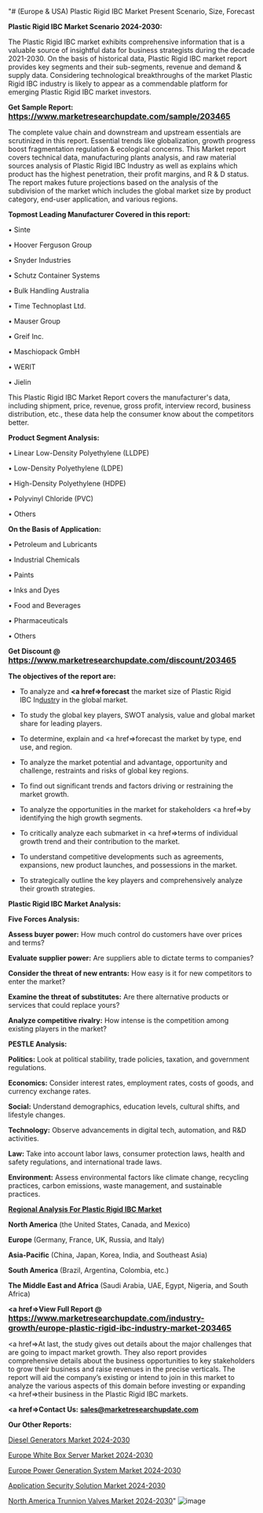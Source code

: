 "# (Europe & USA) Plastic Rigid IBC Market Present Scenario, Size, Forecast

<strong>Plastic Rigid IBC Market Scenario 2024-2030:</strong>

The Plastic Rigid IBC market exhibits comprehensive information that is a valuable source of insightful data for business strategists during the decade 2021-2030. On the basis of historical data, Plastic Rigid IBC market report provides key segments and their sub-segments, revenue and demand &amp; supply data. Considering technological breakthroughs of the market Plastic Rigid IBC industry is likely to appear as a commendable platform for emerging Plastic Rigid IBC market investors.

<strong>Get Sample Report: <a href=https://www.marketresearchupdate.com/sample/203465><font size=3 color=#0000ff>https://www.marketresearchupdate.com/sample/203465</font></a></strong>

The complete value chain and downstream and upstream essentials are scrutinized in this report. Essential trends like globalization, growth progress boost fragmentation regulation &amp; ecological concerns. This Market report covers technical data, manufacturing plants analysis, and raw material sources analysis of Plastic Rigid IBC Industry as well as explains which product has the highest penetration, their profit margins, and R & D status. The report makes future projections based on the analysis of the subdivision of the market which includes the global market size by product category, end-user application, and various regions.

<strong>Topmost Leading Manufacturer Covered in this report:</strong>

• Sinte

• Hoover Ferguson Group

• Snyder Industries

• Schutz Container Systems

• Bulk Handling Australia

• Time Technoplast Ltd.

• Mauser Group

• Greif Inc.

• Maschiopack GmbH

• WERIT

• Jielin

This Plastic Rigid IBC Market Report covers the manufacturer's data, including shipment, price, revenue, gross profit, interview record, business distribution, etc., these data help the consumer know about the competitors better.

<strong>Product Segment Analysis: </strong>

• Linear Low-Density Polyethylene (LLDPE)

• Low-Density Polyethylene (LDPE)

• High-Density Polyethylene (HDPE)

• Polyvinyl Chloride (PVC)

• Others

<strong>On the Basis of Application:</strong>

• Petroleum and Lubricants

• Industrial Chemicals

• Paints

• Inks and Dyes

• Food and Beverages

• Pharmaceuticals

• Others

<strong>Get Discount @ <a href=https://www.marketresearchupdate.com/discount/203465><font size=3 color=#0000ff>https://www.marketresearchupdate.com/discount/203465</font></a></strong>

<strong><b>The objectives of the report are:</b></strong>

- To analyze and <strong><a href=><strong>forecast</strong></a></strong> the market size of Plastic Rigid IBC In<a href=ASDF991299>dustr</a>y in the global market.

- To study the global key players, SWOT analysis, value and global market share for leading players.

- To determine, explain and <a href=>forecast</a> the market by type, end use, and region.

- To analyze the market potential and advantage, opportunity and challenge, restraints and risks of global key regions.

- To find out significant trends and factors driving or restraining the market growth.

- To analyze the opportunities in the market for stakeholders <a href=>by</a> identifying the high growth segments.

- To critically analyze each submarket in <a href=>terms</a> of individual growth trend and their contribution to the market.

- To understand competitive developments such as agreements, expansions, new product launches, and possessions in the market.

- To strategically outline the key players and comprehensively analyze their growth strategies.

<strong>Plastic Rigid IBC Market Analysis:</strong>

<strong>Five Forces Analysis:</strong>

<strong>Assess buyer power:</strong> How much control do customers have over prices and terms?

<strong>Evaluate supplier power:</strong> Are suppliers able to dictate terms to companies?

<strong>Consider the threat of new entrants:</strong> How easy is it for new competitors to enter the market?

<strong>Examine the threat of substitutes:</strong> Are there alternative products or services that could replace yours?

<strong>Analyze competitive rivalry:</strong> How intense is the competition among existing players in the market?

<strong>PESTLE Analysis:</strong>

<strong>Politics:</strong> Look at political stability, trade policies, taxation, and government regulations.

<strong>Economics:</strong> Consider interest rates, employment rates, costs of goods, and currency exchange rates.

<strong>Social:</strong> Understand demographics, education levels, cultural shifts, and lifestyle changes.

<strong>Technology:</strong> Observe advancements in digital tech, automation, and R&D activities.

<strong>Law:</strong> Take into account labor laws, consumer protection laws, health and safety regulations, and international trade laws.

<strong>Environment:</strong> Assess environmental factors like climate change, recycling practices, carbon emissions, waste management, and sustainable practices.

<strong><u><b>Regional Analysis For Plastic Rigid IBC Market</b></u></strong>

<strong><b>North America</b></strong> (the United States, Canada, and Mexico)

<strong><b>Europe </b></strong>(Germany, France, UK, Russia, and Italy)

<strong><b>Asia-Pacific</b></strong> (China, Japan, Korea, India, and Southeast Asia)

<strong><b>South America</b></strong> (Brazil, Argentina, Colombia, etc.)

<strong><b>The Middle East and Africa</b></strong> (Saudi Arabia, UAE, Egypt, Nigeria, and South Africa)

<strong><a href=>View Full Report</a> @ <a href=https://www.marketresearchupdate.com/industry-growth/europe-plastic-rigid-ibc-industry-market-203465><font size=3 color=#0000ff>https://www.marketresearchupdate.com/industry-growth/europe-plastic-rigid-ibc-industry-market-203465</font></a></strong>

<a href=>At last,</a> the study gives out details about the major challenges that are going to impact market growth. They also report provides comprehensive details about the business opportunities to key stakeholders to grow their business and raise revenues in the precise verticals. The report will aid the company’s existing or intend to join in this market to analyze the various aspects of this domain before investing or expanding <a href=>their</a> business in the Plastic Rigid IBC markets.

<strong><a href=>Contact Us:</a></strong>
<strong>sales@marketresearchupdate.com</strong>

<strong>Our Other Reports:</strong>

<a href=https://www.linkedin.com/pulse/diesel-generators-market-trends-2023-key-takeaways>Diesel Generators Market 2024-2030</a>

<a href=https://www.linkedin.com/pulse/europe-white-box-server-market-size-share-trends-growth>Europe White Box Server Market 2024-2030</a>

<a href=https://www.linkedin.com/pulse/europe-power-generation-system-market-analysis>Europe Power Generation System Market 2024-2030</a>

<a href=https://www.linkedin.com/pulse/application-security-solution-market-trends-nywxf/>Application Security Solution Market 2024-2030</a>

<a href=https://www.linkedin.com/pulse/north-america-trunnion-valves-market-2023-2030-wy06f/>North America Trunnion Valves Market 2024-2030</a>"
![image](https://github.com/kkaishwarya/Aishwarya/assets/158463604/dc155706-90c0-4e1f-939e-3084932abf47)
